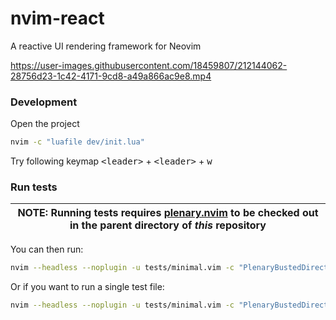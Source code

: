 # nvim-react

A reactive UI rendering framework for Neovim

https://user-images.githubusercontent.com/18459807/212144062-28756d23-1c42-4171-9cd8-a49a866ac9e8.mp4

### Development

Open the project

```bash
nvim -c "luafile dev/init.lua"
```

Try following keymap
<kbd>\<leader></kbd> + <kbd>\<leader></kbd> + <kbd>w</kbd>


### Run tests

| NOTE: Running tests requires [plenary.nvim][plenary] to be checked out in the parent directory of *this* repository |
| --- |

You can then run:

```bash
nvim --headless --noplugin -u tests/minimal.vim -c "PlenaryBustedDirectory tests/ {minimal_init = 'tests/minimal.vim'}"
```

Or if you want to run a single test file:

```bash
nvim --headless --noplugin -u tests/minimal.vim -c "PlenaryBustedDirectory tests/path_to_file.lua {minimal_init = 'tests/minimal.vim'}"
```


[nvim-lua-guide]: https://github.com/nanotee/nvim-lua-guide
[plenary]: https://github.com/nvim-lua/plenary.nvim
